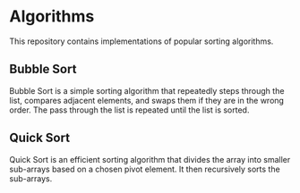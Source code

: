 # Algorithms

This repository contains implementations of popular sorting algorithms.

## Bubble Sort

Bubble Sort is a simple sorting algorithm that repeatedly steps through the list, compares adjacent elements, and swaps them if they are in the wrong order. The pass through the list is repeated until the list is sorted.

## Quick Sort
Quick Sort is an efficient sorting algorithm that divides the array into smaller sub-arrays based on a chosen pivot element. It then recursively sorts the sub-arrays.
